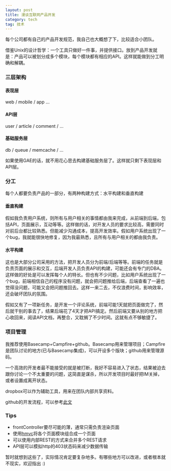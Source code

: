 ```yaml
---
layout: post
title: 漫谈互联网产品开发
category: tech
tag: 技术
---
```


每个公司都有自己的产品开发规范，我自己也大概想了下，比较适合小团队。

借鉴Unix的设计哲学：一个工具只做好一件事，并提供接口。放到产品开发就是：产品可以被划分成多个模块，每个模块都有相应的API。这样就能做到分工明确和解耦。

### 三层架构

#### 表现层

web / mobile / app ...

#### API层

user / article / comment / ...

#### 基础服务层

db / queue / memcache / ...

如果使用GAE的话，就不用花心思去构建基础服务层了。这样就只剩下表现层和API层。

### 分工

每个人都要负责产品的一部分，有两种构建方式：水平构建和垂直构建

#### 垂直构建

假如我负责用户系统，则所有与用户相关的事情都由我来完成，从前端到后端，包括API，页面展示，互动等等。这样做的话，对开发人员的要求比较高，需要同时对前后台都比较熟悉。但能减少沟通成本，提高开发效率。假如用户系统出现了一个bug，我就能很快地修复，因为我最熟悉，且所有与用户相关的都由我负责。

#### 水平构建

这也是大部分公司采用的方法，把开发人员分为前端/后端等等。前端的任务就是负责页面的展示和交互，后端开发人员负责API的构建，可能还会有专门的DBA。这样做的好处是可以发挥每个人的特长。但也有不少问题，比如用户系统出现了一个bug，前端相信自己的程序没有问题，就会把问题推给后端，后端查看了一遍也觉得没问题，可能又会把问题推回去。这样一来二去，不仅浪费时间，影响效率，还会破坏团队的氛围。

假如又有了一项新任务，是开发一个评论系统，前端可能1天就把页面做完了，然后就干别的事去了，结果后端花了4天才把API搞定。然后前端又要从别的地方把心收回来，阅读API文档，再整合，又耽搁了不少时间。这就有点不够敏捷了。

### 项目管理

我推荐使用Basecamp+Campfire+github。Basecamp用来管理项目；Campfire是团队讨论的地方(已与Basecamp集成)，可以开设多个版块；github用来管理源码。

一个高效的开发者最不能接受的就是被打断，我好不容易进入了状态，结果被迫去跟你讨论一个不太重要的问题，这简直是谋杀，所以开发项目时最好把IM关掉，或者设置成离开状态。

dropbox可以作为辅助工具，用来在团队内部共享资料。

github的开发流程，可以参考<a href="http://blog.leezhong.com/translate/2010/10/30/a-successful-git-branch.html">此文</a>

### Tips

* frontController要尽可能的薄，通常只需负责渲染页面
* 使用<a href="http://techportal.ibuildings.com/2010/02/22/scaling-web-applications-with-hmvc/">hmvc</a>将各个页面模块组合成一个页面
* 可以使用内部REST的方式来合并多个REST请求
* API层可以模拟http的403状态码来减少数据传输

暂时就想到这些了，实际情况肯定要复杂地多。有哪些地方可以改进，或者根本就不现实，欢迎指出 :)
